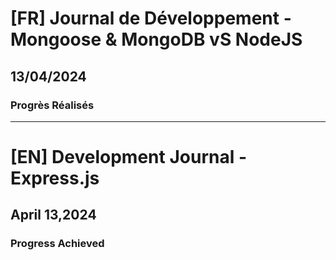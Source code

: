 # [FR] Journal de Développement - Mongoose & MongoDB vS NodeJS

## 13/04/2024

### Progrès Réalisés

---

# [EN] Development Journal - Express.js

## April 13,2024

### Progress Achieved
